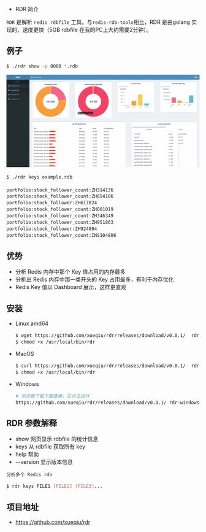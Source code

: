 - RDR 简介

`RDR` 是解析 `redis rdbfile` 工具。与`redis-rdb-tools`相比，RDR 是由golang 实现的，速度更快（5GB rdbfile 在我的PC上大约需要2分钟）。


## 例子

```bash
$ ./rdr show -p 8080 *.rdb
```

![](/img/rdr.png)

```bash
$ ./rdr keys example.rdb

portfolio:stock_follower_count:ZH314136
portfolio:stock_follower_count:ZH654106
portfolio:stock_follower:ZH617824
portfolio:stock_follower_count:ZH001019
portfolio:stock_follower_count:ZH346349
portfolio:stock_follower_count:ZH951803
portfolio:stock_follower:ZH924804
portfolio:stock_follower_count:INS104806
```

## 优势

- 分析 Redis 内存中那个 Key 值占用的内存最多
- 分析出 Redis 内存中那一类开头的 Key 占用最多，有利于内存优化
- Redis Key 值以 Dashboard 展示，这样更直观

## 安装

- Linux amd64

    ```bash
    $ wget https://github.com/xueqiu/rdr/releases/download/v0.0.1/  rdr-linux -O /usr/local/bin/rdr
    $ chmod +x /usr/local/bin/rdr
    ```

- MacOS

    ```bash
    $ curl https://github.com/xueqiu/rdr/releases/download/v0.0.1/  rdr-darwin -o /usr/local/bin/rdr
    $ chmod +x /usr/local/bin/rdr
    ```

- Windows

    ```bash
    # 浏览器下载下面链接，在点击运行
    https://github.com/xueqiu/rdr/releases/download/v0.0.1/ rdr-windows.exe
    ```


## RDR 参数解释

- show 网页显示 rdbfile 的统计信息
- keys 从 rdbfile 获取所有 key
- help 帮助
- --version 显示版本信息

`分析多个 Redis rdb`

```bash
$ rdr keys FILE1 [FILE2] [FILE3]...
```

## 项目地址

- https://github.com/xueqiu/rdr
